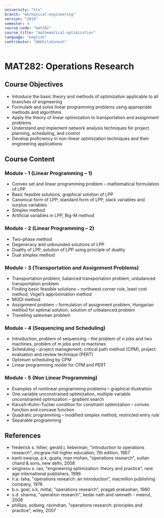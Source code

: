 ```yaml
---
university: "ktu"
branch: "mechanical-engineering"
version: "2019"
semester: 4
course_code: "mat282"
course_title: "mathematical-optimization"
language: "english"
contributor: "@AkhilaSunesh"
---
```


# MAT282: Operations Research

## Course Objectives

* Introduce the basic theory and methods of optimization applicable to all branches of engineering  
* Formulate and solve linear programming problems using appropriate methods and algorithms  
* Apply the theory of linear optimization to transportation and assignment problems  
* Understand and implement network analysis techniques for project planning, scheduling, and control  
* Develop proficiency in non-linear optimization techniques and their engineering applications  

## Course Content

### Module - 1 (Linear Programming – 1)

* Convex set and linear programming problem – mathematical formulation of LPP  
* Basic feasible solutions, graphical solution of LPP  
* Canonical form of LPP, standard form of LPP, slack variables and surplus variables  
* Simplex method  
* Artificial variables in LPP, Big-M method  

### Module - 2 (Linear Programming – 2)

* Two-phase method  
* Degeneracy and unbounded solutions of LPP  
* Duality of LPP, solution of LPP using principle of duality  
* Dual simplex method  

### Module - 3 (Transportation and Assignment Problems)

* Transportation problem, balanced transportation problem, unbalanced transportation problem  
* Finding basic feasible solutions – northwest corner rule, least cost method, Vogel’s approximation method  
* MODI method  
* Assignment problem – formulation of assignment problem, Hungarian method for optimal solution, solution of unbalanced problem  
* Travelling salesman problem  

### Module - 4 (Sequencing and Scheduling)

* Introduction, problem of sequencing – the problem of n jobs and two machines, problem of m jobs and m machines  
* Scheduling – project management, critical path method (CPM), project evaluation and review technique (PERT)  
* Optimum scheduling by CPM  
* Linear programming model for CPM and PERT  

### Module - 5 (Non Linear Programming)

* Examples of nonlinear programming problems – graphical illustration  
* One variable unconstrained optimization, multiple variable unconstrained optimization – gradient search  
* Karush–Kuhn–Tucker condition for constraint optimization – convex function and concave function  
* Quadratic programming – modified simplex method, restricted entry rule  
* Separable programming  

## References

* frederick s. hillier, gerald j. lieberman, "introduction to operations research", mcgraw-hill higher education, 7th edition, 1967  
* kanti swarup, p.k. gupta, man mohan, "operations research", sultan chand & sons, new delhi, 2008  
* singiresu s. rao, "engineering optimization: theory and practice", new age international publishers, 1996  
* h.a. taha, "operations research: an introduction", macmillon publishing company, 1976  
* b.s. goel, s.k. mittal, "operations research", pragati prakashan, 1980  
* s.d. sharma, "operation research", kedar nath and ramnath - meerut, 2008  
* phillips, solberg, ravindran, "operations research: principles and practice", wiley, 2007  
